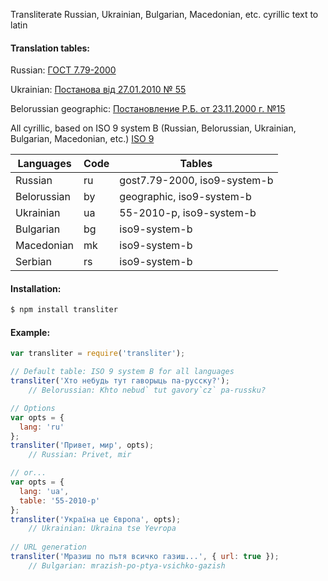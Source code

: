 Transliterate Russian, Ukrainian, Bulgarian, Macedonian, etc. cyrillic text to latin

#### Translation tables:

Russian: [ГОСТ 7.79-2000](http://docs.cntd.ru/document/1200026226) 

Ukrainian: [Постанова від 27.01.2010 № 55](http://zakon3.rada.gov.ua/laws/show/55-2010-%D0%BF)

Belorussian geographic: [Постановление Р.Б. от 23.11.2000 г. №15](https://ru.wikipedia.org/wiki/%D0%A2%D1%80%D0%B0%D0%BD%D1%81%D0%BB%D0%B8%D1%82%D0%B5%D1%80%D0%B0%D1%86%D0%B8%D1%8F_%D0%B1%D0%B5%D0%BB%D0%BE%D1%80%D1%83%D1%81%D1%81%D0%BA%D0%BE%D0%B3%D0%BE_%D0%B0%D0%BB%D1%84%D0%B0%D0%B2%D0%B8%D1%82%D0%B0_%D0%BB%D0%B0%D1%82%D0%B8%D0%BD%D0%B8%D1%86%D0%B5%D0%B9)

All cyrillic, based on ISO 9 system B (Russian, Belorussian, Ukrainian, Bulgarian, Macedonian, etc.) [ISO 9](https://en.wikipedia.org/wiki/ISO_9)

Languages | Code | Tables
--- | --- | ---
Russian | ru |  gost7.79-2000, iso9-system-b
Belorussian | by | geographic, iso9-system-b
Ukrainian | ua | 55-2010-p, iso9-system-b
Bulgarian | bg | iso9-system-b
Macedonian | mk | iso9-system-b
Serbian | rs | iso9-system-b

#### Installation:

```sh
$ npm install transliter
```

#### Example:

```javascript
var transliter = require('transliter');

// Default table: ISO 9 system B for all languages
transliter('Хто небудь тут гаворыць па-русску?');
    // Belorussian: Khto nebud` tut gavory`cz` pa-russku?

// Options
var opts = {
  lang: 'ru'
};
transliter('Привет, мир', opts); 
    // Russian: Privet, mir

// or...
var opts = {
  lang: 'ua',
  table: '55-2010-p'
};
transliter('Україна це Європа', opts); 
    // Ukrainian: Ukrаinа tse Yevropа 
    
// URL generation
transliter('Мразиш по пътя всичко газиш...', { url: true }); 
    // Bulgarian: mrazish-po-ptya-vsichko-gazish
